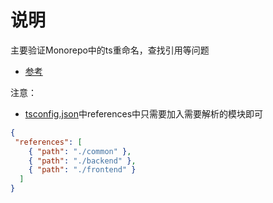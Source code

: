 # 说明

主要验证Monorepo中的ts重命名，查找引用等问题

* [参考](https://github.com/nrwl/nx/issues/3106#issuecomment-703154400)

注意：

* [tsconfig.json](./tsconfig.json)中references中只需要加入需要解析的模块即可

``` json
{
 "references": [
    { "path": "./common" },
    { "path": "./backend" },
    { "path": "./frontend" }
  ]
}
```